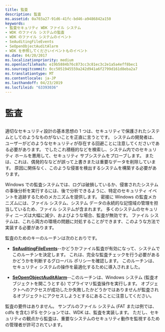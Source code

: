 ```yaml
---
title: 監査
description: 監査
ms.assetid: 0a703a27-91d6-41fc-bd46-a9486842a150
keywords:
- 監査セキュリティ WDK ファイル システム
- WDK のファイル システムの監査
- WDK のファイル システムのイベント
- SeAuditingFileEvents
- SeOpenObjectAuditAlarm
- WDK を参照してくださいイベントものイベント
ms.date: 04/20/2017
ms.localizationpriority: medium
ms.openlocfilehash: e19b5884b76c873cc3c81ec3c2e1a5a4eff8bec1
ms.sourcegitcommit: 0cc5051945559a242d941a6f2799d161d8eba2a7
ms.translationtype: MT
ms.contentlocale: ja-JP
ms.lasthandoff: 04/23/2019
ms.locfileid: "63393036"
---
```

# <a name="auditing"></a>監査


## <span id="ddk_auditing_if"></span><span id="DDK_AUDITING_IF"></span>


適切なセキュリティ設計の基本思想の 1 つは、セキュリティで保護されたシステムとしてのようなものがないことを正直に言うとです。 システムの開発者は、ユーザーがどのようなセキュリティが存在する回避ことに注意してくださいである必要があります。 でしたこれ積極的などを検索し、システム内でのセキュリティ ホールを悪用して、セキュリティ サブシステムをプローブします。 または、これは、偶発的ななどが誤って上書きまたは重要なデータを削除しています。 原因に関係なく、このような侵害を検出するシステムを構築する必要があります。

Windows での監査システムでは、ログは破損しているか、侵害されたシステムの事後分析を実行するには、後で分析できるように、特定のセキュリティ イベントを追跡するためのメカニズムを提供します。 密接に Windows の監査メカニズムには、ファイル システム、システム データの永続的な記憶域の管理を担当しているため、ファイル システムが含まれます。 多くのシステムのセキュリティ ニーズは大幅に減少、およびような場合、監査が無効です。 ファイル システムは、これら両方の環境の問題に対処することができます、このような方法で実装する必要があります。

監査のためのキーのルーチンは次のとおりです。

-   [**SeAuditingFileEvents**](https://msdn.microsoft.com/library/windows/hardware/ff554770)--かどうかファイル監査が有効になって、システムでこのルーチンを決定します。 これは、完全な監査チェックを行う必要があるかどうかを判断するグローバル ポリシーを確認します。 このルーチンは、セキュリティ システムの操作を最適化するために導入されました。

-   [**SeOpenObjectAuditAlarm**](https://msdn.microsoft.com/library/windows/hardware/ff556682)--このルーチンは、Windows システム (監査オブジェクトを開こうとする) でプライマリ監査操作を実行します。 オブジェクトへのアクセスが成功したか失敗したかどうかではありませんが監査されるオブジェクトにアクセスしようとするにあることに注意してください。

監査の要件はありません。 サンプルのファイル システム (FAT または例では、cdfs を含む) IFS セクションでは、WDK は、監査を実装します。 ただし、セキュリティの観点から監査は、重要なシステムのセキュリティ動作を監視するための管理者が許可されています。

 

 




